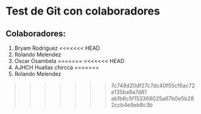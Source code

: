 # Test de Git con colaboradores

## Colaboradores:

1. Bryam Rodriguez
<<<<<<< HEAD
2. Rolando Melendez
3. Oscar Osambela
=======
<<<<<<< HEAD
2. AJHCH Huallas chircca
=======
2. Rolando Melendez
>>>>>>> 7c749d20df27c7dc40f55cf6ac72e135ba9a7d81
>>>>>>> ab1b6c5f153368025a67b0e5b282ccb4e9eb8c3b
